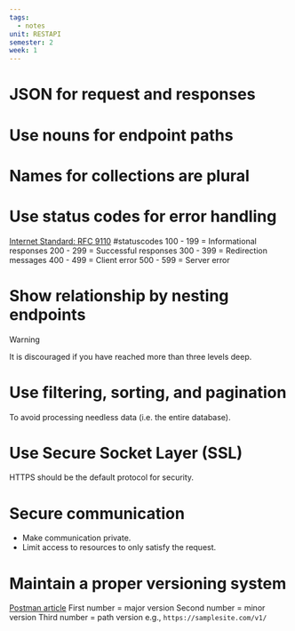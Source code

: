 ```yaml
---
tags:
  - notes
unit: RESTAPI
semester: 2
week: 1
---
```

# JSON for request and responses
# Use nouns for endpoint paths
# Names for collections are plural
# Use status codes for error handling
[Internet Standard: RFC 9110](https://httpwg.org/specs/rfc9110.html#overview.of.status.codes) #statuscodes
100 - 199 = Informational responses
200 - 299 = Successful responses
300 - 399 = Redirection messages
400 - 499 = Client error
500 - 599 = Server error
# Show relationship by nesting endpoints
> [!warning]
> It is discouraged if you have reached more than three levels deep.
# Use filtering, sorting, and pagination
To avoid processing needless data (i.e. the entire database).
# Use Secure Socket Layer (SSL)
HTTPS should be the default protocol for security.
# Secure communication
- Make communication private.
- Limit access to resources to only satisfy the request.
# Maintain a proper versioning system
[Postman article](https://www.postman.com/api-platform/api-versioning/)
First number = major version
Second number = minor version
Third number = path version
e.g., `https://samplesite.com/v1/`
